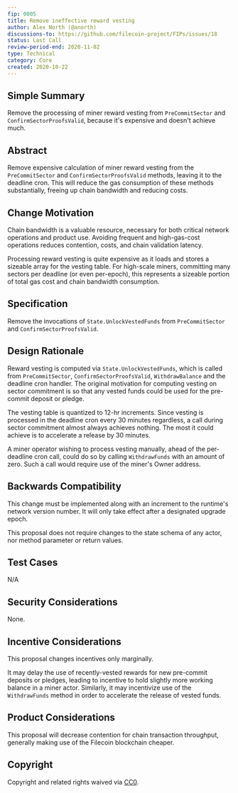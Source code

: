 ```yaml
---
fip: 0005
title: Remove ineffective reward vesting 
author: Alex North (@anorth)
discussions-to: https://github.com/filecoin-project/FIPs/issues/18
status: Last Call
review-period-end: 2020-11-02
type: Technical
category: Core
created: 2020-10-22
---
```


## Simple Summary
Remove the processing of miner reward vesting from `PreCommitSector` and `ConfirmSectorProofsValid`, because it's expensive and doesn't achieve much.

## Abstract
Remove expensive calculation of miner reward vesting from the `PreCommitSector` and `ConfirmSectorProofsValid` methods, leaving it to the deadline cron. 
This will reduce the gas consumption of these methods substantially, freeing up chain bandwidth and reducing costs.

## Change Motivation
Chain bandwidth is a valuable resource, necessary for both critical network operations and product use.
Avoiding frequent and high-gas-cost operations reduces contention, costs, and chain validation latency.

Processing reward vesting is quite expensive as it loads and stores a sizeable array for the vesting table. 
For high-scale miners, committing many sectors per deadline (or even per-epoch), this represents a sizeable portion of total gas cost and chain bandwidth consumption.

## Specification
Remove the invocations of `State.UnlockVestedFunds` from `PreCommitSector` and `ConfirmSectorProofsValid`.

## Design Rationale
Reward vesting is computed via `State.UnlockVestedFunds`, which is called from `PreCommitSector`, `ConfirmSectorProofsValid`, `WithdrawBalance` and the deadline cron handler.
The original motivation for computing vesting on sector commitment is so that any vested funds could be used for the pre-commit deposit or pledge.

The vesting table is quantized to 12-hr increments. 
Since vesting is processed in the deadline cron every 30 minutes regardless, a call during sector commitment almost always achieves nothing. 
The most it could achieve is to accelerate a release by 30 minutes.

A miner operator wishing to process vesting manually, ahead of the per-deadline cron call, could do so by calling `WithdrawFunds` with an amount of zero.
Such a call would require use of the miner's Owner address.

## Backwards Compatibility
This change must be implemented along with an increment to the runtime's network version number. It will only take effect after a designated upgrade epoch.

This proposal does not require changes to the state schema of any actor, nor method parameter or return values. 

## Test Cases
N/A

## Security Considerations
None.

## Incentive Considerations
This proposal changes incentives only marginally. 

It may delay the use of recently-vested rewards for new pre-commit deposits or pledges, leading to incentive to hold slightly more working balance in a miner actor.
Similarly, it may incentivize use of the `WithdrawFunds` method in order to accelerate the release of vested funds.

## Product Considerations
This proposal will decrease contention for chain transaction throughput, generally making use of the Filecoin blockchain cheaper.

## Copyright
Copyright and related rights waived via [CC0](https://creativecommons.org/publicdomain/zero/1.0/).
